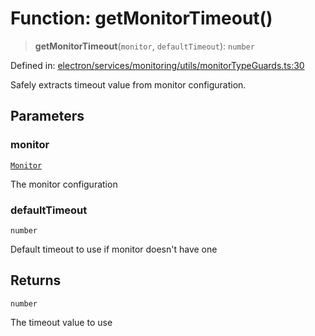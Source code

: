 # Function: getMonitorTimeout()

> **getMonitorTimeout**(`monitor`, `defaultTimeout`): `number`

Defined in: [electron/services/monitoring/utils/monitorTypeGuards.ts:30](https://github.com/Nick2bad4u/Uptime-Watcher/blob/8a1973382d5fe14c52996ecda381894eb7ecd4a6/electron/services/monitoring/utils/monitorTypeGuards.ts#L30)

Safely extracts timeout value from monitor configuration.

## Parameters

### monitor

[`Monitor`](../../../../../../shared/types/interfaces/Monitor.md)

The monitor configuration

### defaultTimeout

`number`

Default timeout to use if monitor doesn't have one

## Returns

`number`

The timeout value to use
